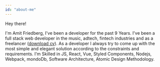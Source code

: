 ```yaml
---
id: "about-me"
---
```


Hey there!

I'm Amit Friedberg, I've been a developer for the past 9 Years. I've been a full stack web developer in the music, adtech, fintech industries and as a freelancer ([download cv](https://drive.google.com/open?id=1nm-MPpHGrxKl3TsAj8YpV8c8IQwETykV)).
As a developer I always try to come up with the most simple and elegant solution according to the constraints and requirements.
I'm Skilled in JS, React, Vue, Styled Components, Nodejs, Webpack, mondoDb, Software Architecture, Atomic Design Methodology.
